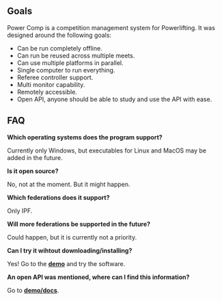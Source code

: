 ## Goals

Power Comp is a competition management system for Powerlifting. It was designed around the following goals:
- Can be run completely offline.
- Can run be reused across multiple meets.
- Can use multiple platforms in parallel.
- Single computer to run everything.
- Referee controller support.
- Multi monitor capability.
- Remotely accessible.
- Open API, anyone should be able to study and use the API with ease.

## FAQ

**Which operating systems does the program support?**

Currently only Windows, but executables for Linux and MacOS may be added in the future.

**Is it open source?**

No, not at the moment. But it might happen.

**Which federations does it support?**

Only IPF.

**Will more federations be supported in the future?**

Could happen, but it is currently not a priority.

**Can I try it wihtout downloading/installing?**

Yes! Go to the **[demo](http://pcms2.dahlgren.tech/)** and try the software.

**An open API was mentioned, where can I find this information?**

Go to **[demo/docs](http://pcms2.dahlgren.tech/docs)**.

